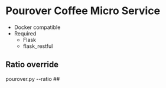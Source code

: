 # Pourover Coffee Micro Service
- Docker compatible
- Required
  - Flask
  - flask_restful

## Ratio override
pourover.py --ratio ##
